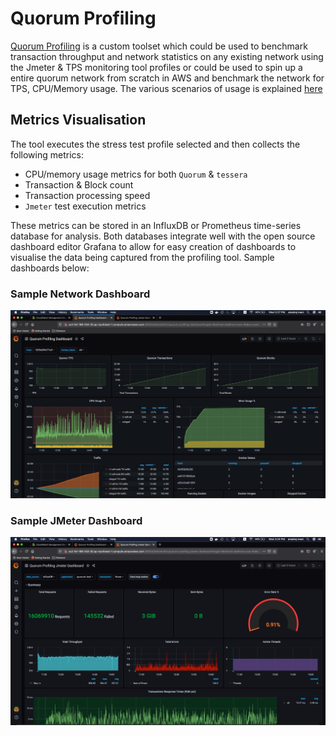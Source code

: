 # Quorum Profiling

[Quorum Profiling](https://github.com/QuorumEngineering/quorum-test) is a custom toolset which could be used to benchmark transaction throughput and network statistics on any existing network using the Jmeter & TPS monitoring tool profiles or could be used to spin up a entire quorum network from scratch in AWS and benchmark the network for TPS, CPU/Memory usage. The various scenarios of usage is explained [here](https://github.com/QuorumEngineering/quorum-test)

## Metrics Visualisation

The tool executes the stress test profile selected and then collects the following metrics:

 * CPU/memory usage metrics for both `Quorum` & `tessera`
 * Transaction & Block count
 * Transaction processing speed
 * `Jmeter` test execution metrics
 
 These metrics can be stored in an InfluxDB or Prometheus time-series database for analysis. Both databases integrate well with the open source dashboard editor Grafana to allow for easy creation of dashboards to visualise the data being captured from the profiling tool. Sample dashboards below:
 
### Sample Network Dashboard 

![Quorum Network Dashboard](quorumDashboard.jpeg) 
 
### Sample JMeter Dashboard

![JMeter Dashboard](jmeterDashboard.jpeg) 
